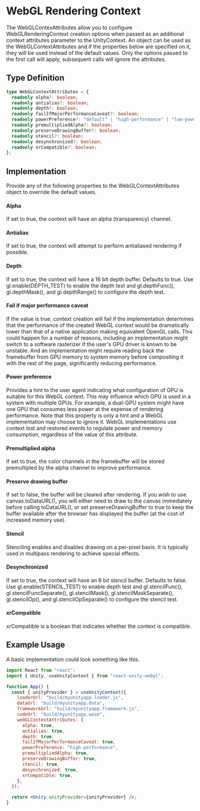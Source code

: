 # WebGL Rendering Context

The WebGLContexAttributes allow you to configure WebGLRenderingContext creation options when passed as an additional context attributes parameter to the UnityContext. An object can be used as the WebGLContextAttributes and if the properties below are specified on it, they will be used instead of the default values. Only the options passed to the first call will apply, subsequent calls will ignore the attributes.

## Type Definition

```ts title="Type Definition"
type WebGLContextAttributes = {
  readonly alpha?: boolean;
  readonly antialias?: boolean;
  readonly depth?: boolean;
  readonly failIfMajorPerformanceCaveat?: boolean;
  readonly powerPreference?: "default" | "high-performance" | "low-power";
  readonly premultipliedAlpha?: boolean;
  readonly preserveDrawingBuffer?: boolean;
  readonly stencil?: boolean;
  readonly desynchronized?: boolean;
  readonly xrCompatible?: boolean;
};
```

## Implementation

Provide any of the following properties to the WebGLContextAttributes object to override the default values.

#### Alpha

If set to true, the context will have an alpha (transparency) channel.

#### Antialias

If set to true, the context will attempt to perform antialiased rendering if possible.

#### Depth

If set to true, the context will have a 16 bit depth buffer. Defaults to true. Use gl.enable(DEPTH_TEST) to enable the depth test and gl.depthFunc(), gl.depthMask(), and gl.depthRange() to configure the depth test.

#### Fail if major performance caveat

If the value is true, context creation will fail if the implementation determines that the performance of the created WebGL context would be dramatically lower than that of a native application making equivalent OpenGL calls. This could happen for a number of reasons, including an implementation might switch to a software rasterizer if the user's GPU driver is known to be unstable. And an implementation might require reading back the framebuffer from GPU memory to system memory before compositing it with the rest of the page, significantly reducing performance.

#### Power preference

Provides a hint to the user agent indicating what configuration of GPU is suitable for this WebGL context. This may influence which GPU is used in a system with multiple GPUs. For example, a dual-GPU system might have one GPU that consumes less power at the expense of rendering performance. Note that this property is only a hint and a WebGL implementation may choose to ignore it. WebGL implementations use context lost and restored events to regulate power and memory consumption, regardless of the value of this attribute.

#### Premultiplied alpha

If set to true, the color channels in the framebuffer will be stored premultipled by the alpha channel to improve performance.

#### Preserve drawing buffer

If set to false, the buffer will be cleared after rendering. If you wish to use canvas.toDataURL(), you will either need to draw to the canvas immediately before calling toDataURL(), or set preserveDrawingBuffer to true to keep the buffer available after the browser has displayed the buffer (at the cost of increased memory use).

#### Stencil

Stenciling enables and disables drawing on a per-pixel basis. It is typically used in multipass rendering to achieve special effects.

#### Desynchronized

If set to true, the context will have an 8 bit stencil buffer. Defaults to false. Use gl.enable(STENCIL_TEST) to enable depth test and gl.stencilFunc(), gl.stencilFuncSeparate(), gl.stencilMask(), gl.stencilMaskSeparate(), gl.stencilOp(), and gl.stencilOpSeparate() to configure the stencil test.

#### xrCompatible

xrCompatible is a boolean that indicates whether the context is compatible.

## Example Usage

A basic implementation could look something like this.

```jsx {10-21} showLineNumbers title="App.jsx"
import React from "react";
import { Unity, useUnityContext } from "react-unity-webgl";

function App() {
  const { unityProvider } = useUnityContext({
    loaderUrl: "build/myunityapp.loader.js",
    dataUrl: "build/myunityapp.data",
    frameworkUrl: "build/myunityapp.framework.js",
    codeUrl: "build/myunityapp.wasm",
    webGLContextAttributes: {
      alpha: true,
      antialias: true,
      depth: true,
      failIfMajorPerformanceCaveat: true,
      powerPreference: "high-performance",
      premultipliedAlpha: true,
      preserveDrawingBuffer: true,
      stencil: true,
      desynchronized: true,
      xrCompatible: true,
    },
  });

  return <Unity unityProvider={unityProvider} />;
}
```
